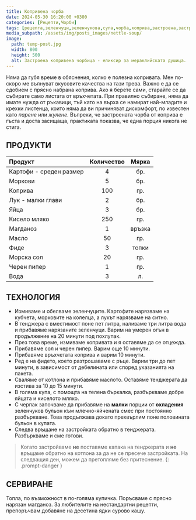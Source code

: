 ```yaml
---
title: Копривена чорба
date: 2024-05-30 16:20:00 +0300
categories: [Рецепти,Чорби]
tags: [рецепта,зеленчуци,зеленчукова,супа,чорба,коприва,застроена,застройка,пролет]   # TAG names should always be lowercase
media_subpath: /assets/img/posts_images/nettle-soup/
image:
  path: temp-post.jpg
  width: 800
  height: 500
  alt: Застроена копривена чорбица - еликсир за мераклийската душица.
---
```


Няма да губя време в обяснения, колко е полезна копривата. Мен по-скоро ме вълнуват вкусовите качества на тази трева. Важно е да се сдобием с прясно набрана коприва. Ако я берете сами, старайте се да събирате само листата от връхчетата. При правилно събиране, няма да имате нужда от ръкавици, тъй като на върха се намират най-младите и крехки листенца, които няма да ви причиняват дискомфорт, по известен като *парене* или *жулене*. Въпреки, че застроената чорба от коприва е гъста и доста засищаща, практиката показва, че една порция никога не стига.

## **ПРОДУКТИ**

| Продукт                    |Количество  |Мярка   |
|:---------------------------|:----------:|:------:|
|Картофи - среден размер     |4           |бр.     |
|Моркови                     |5           |бр.     |
|Коприва                     |100         |гр.     |
|Лук - малки глави           |2           |бр.     |
|Яйца                        |3           |бр.     |
|Кисело мляко                |250         |гр.     |
|Магданоз                    |1           |връзка  |
|Масло                       |50          |гр.     |
|Фиде                        |3           |топки   |
|Морска сол                  |20          |гр.     |
|Черен пипер                 |1           |гр.     |
|Вода                        |3           |л.      |

## **ТЕХНОЛОГИЯ**

- Измиваме и обелваме зеленчуците. Картофите нарязваме на кубчета, морковите на колелца, а лукът нарязваме на ситно.
- В тенджера с вместимост поне пет литра, наливаме три литра вода и прибавяме нарязаните зеленчуци. Варим на умерен огън в продължение на 20 минути под похлупак.
- През това време, измиваме копривата и я оставяме да се отцежда.
- Прибавяме сол и черен пипер. Варим още 10 минути.
- Прибавяме връхчетата коприва и варим 10 минути.
- Ред е на фидето, което разтрошаваме с ръце. Варим три до пет минути, в зависимост от дебелината или според указанията на пакета.
- Сваляме от котлона и прибавяме маслото. Оставяме тенджерата да изстива за 10 до 15 минути.
- В голяма купа, с помощта на телена бъркалка, разбъркваме добре яйцата и киселото мляко.
- С черпак започваме да прибавяме на **малки** порции от **охладения** зеленчуков бульон към млечно-яйчената смес при постоянно разбъркване. Това продължава докато прехвърлим поне половината бульон в купата.
- Следва връщане на застройката обратно в тенджерата. Разбъркваме и сме готови.

> Когато застройваме **не** поставяме капака на тенджерата и **не** връщаме обратно на котлона за да не се пресече застройката. На следващия ден, можем да претопляме без притеснение.
{: .prompt-danger }

## **СЕРВИРАНЕ**

Топла, по възможност в по-голяма купичка. Поръсваме с прясно нарязан магданоз. За любителите на нестандартни рецепти, препоръчвам добавяне на десетина ядки сурово кашу.
